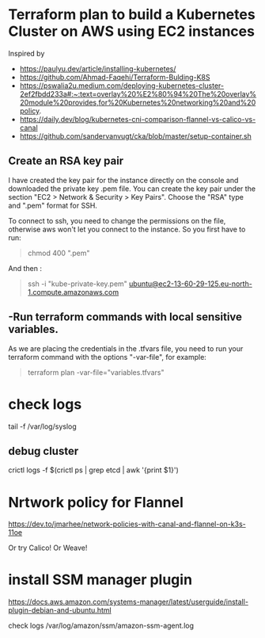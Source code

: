 
# Terraform plan to build a Kubernetes Cluster on AWS using EC2 instances

Inspired by 
- https://paulyu.dev/article/installing-kubernetes/
- https://github.com/Ahmad-Faqehi/Terraform-Bulding-K8S
- https://pswalia2u.medium.com/deploying-kubernetes-cluster-2ef2fbdd233a#:~:text=overlay%20%E2%80%94%20The%20overlay%20module%20provides,for%20Kubernetes%20networking%20and%20policy.
- https://daily.dev/blog/kubernetes-cni-comparison-flannel-vs-calico-vs-canal
- https://github.com/sandervanvugt/cka/blob/master/setup-container.sh


## Create an RSA key pair
I have created the key pair for the instance directly on the console and downloaded the private key .pem file.
You can create the key pair under the section "EC2 > Network & Security > Key Pairs". Choose the "RSA" type and ".pem" format for SSH.

To connect to ssh, you need to change the permissions on the file, otherwise aws won't let you connect to the instance. So you first have to run:
> chmod 400 "<your-key-name>.pem" 

And then :
> ssh -i "kube-private-key.pem" ubuntu@ec2-13-60-29-125.eu-north-1.compute.amazonaws.com


## -Run terraform commands with local sensitive variables.

As we are placing the credentials in the .tfvars file, you need to run your terraform command with the options "-var-file", for example:
> terraform plan -var-file="variables.tfvars"


# check logs
tail -f /var/log/syslog

## debug cluster
crictl logs -f  $(crictl ps | grep etcd | awk '{print $1}')


# Nrtwork policy for Flannel
https://dev.to/jmarhee/network-policies-with-canal-and-flannel-on-k3s-11oe

Or try Calico! Or Weave!


# install SSM manager plugin

https://docs.aws.amazon.com/systems-manager/latest/userguide/install-plugin-debian-and-ubuntu.html


 
check logs /var/log/amazon/ssm/amazon-ssm-agent.log
